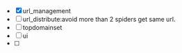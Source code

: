 - [x] url_management
- [ ] url_distribute:avoid more than 2 spiders get same url.
- [ ] topdomainset
- [ ] ui
- [ ] 
